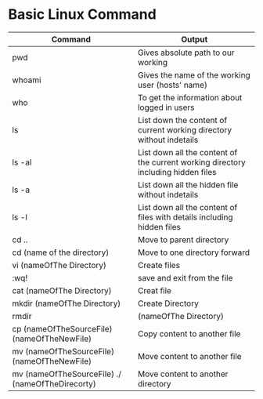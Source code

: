 # Basic Linux Command 


| Command | Output |
|------- | --- |
| pwd | Gives absolute path to our working | 
| whoami | Gives the name of the working user (hosts' name) |
| who | To get the information about logged in users |
| ls | List down the content of current working directory without indetails|
| ls -al| List down all the content of the current working directory including hidden files |
| ls -a | List down all the hidden file without indetails |
| ls -l | List down all the content of files with details including hidden files |
| cd .. | Move to parent directory |
| cd (name of the directory) | Move to one directory forward |
| vi (nameOfThe Directory) | Create files |
| :wq! | save and exit from the file |
| cat (nameOfThe Directory) | Creat file |
| mkdir (nameOfThe Directory) | Create Directory|
| rmdir | (nameOfThe Directory) | Delete Directory|
| cp (nameOfTheSourceFile) (nameOfTheNewFile) | Copy content to another file |
| mv (nameOfTheSourceFile) (nameOfTheNewFile) | Move content to another file |
| mv (nameOfTheSourceFile) ./  (nameOfTheDirecorty) | Move content to another directory |

